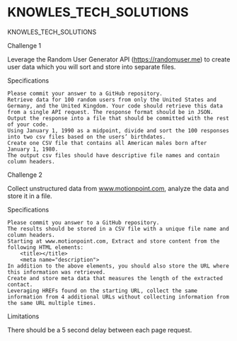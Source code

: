# KNOWLES_TECH_SOLUTIONS
KNOWLES_TECH_SOLUTIONS


Challenge 1

Leverage the Random User Generator API (https://randomuser.me) to create user data which you will sort and store into separate files.

 

Specifications

    Please commit your answer to a GitHub repository.
    Retrieve data for 100 random users from only the United States and Germany, and the United Kingdom. Your code should retrieve this data from a single API request. The response format should be in JSON.
    Output the response into a file that should be committed with the rest of your code.
    Using January 1, 1990 as a midpoint, divide and sort the 100 responses into two csv files based on the users’ birthdates.
    Create one CSV file that contains all American males born after January 1, 1980.
    The output csv files should have descriptive file names and contain column headers.

 

 

Challenge 2

Collect unstructured data from www.motionpoint.com, analyze the data and store it in a file.

 

Specifications

    Please commit you answer to a GitHub repository.
    The results should be stored in a CSV file with a unique file name and column headers.
    Starting at www.motionpoint.com, Extract and store content from the following HTML elements:
        <title></title>
        <meta name="description">
    In addition to the above elements, you should also store the URL where this information was retrieved.
    Create and store meta data that measures the length of the extracted contact.
    Leveraging HREFs found on the starting URL, collect the same information from 4 additional URLs without collecting information from the same URL multiple times.

Limitations

There should be a 5 second delay between each page request.

